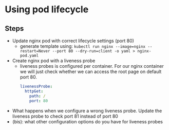 # Using pod lifecycle

## Steps

- Update nginx pod with correct lifecycle settings (port 80)
  - generate template using: `kubectl run nginx --image=nginx --restart=Never --port 80 --dry-run=client -o yaml > nginx-pod.yaml`
- Create nginx pod with a liveness probe
  - liveness probes is configured per container. For our nginx container we will just check whether we can access the root page on default port 80.  
    ```yaml
    livenessProbe:
      httpGet:
        path: /
        port: 80
    ```
- What happens when we configure a wrong liveness probe. Update the liveness probe to check port 81 instead of port 80
- (bis): what other configuration options do you have for liveness probes


